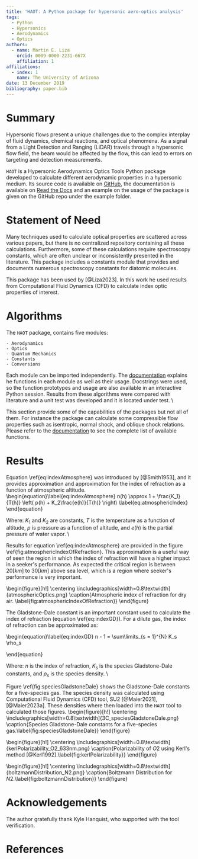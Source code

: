 ```yaml
---
title: 'HAOT: A Python package for hypersonic aero-optics analysis'
tags:
  - Python
  - Hypersonics 
  - Aerodynamics
  - Optics
authors:
  - name: Martin E. Liza
    orcid: 0009-0000-2231-667X
    affiliation: 1
affiliations:
  - index: 1
    name: The University of Arizona
date: 13 December 2019
bibliography: paper.bib
---
```


# Summary

Hypersonic flows present a unique challenges due to the complex interplay of fluid dynamics, chemical reactions, and optical phenomena. As a signal from a Light Detection and Ranging (LiDAR) travels through a hypersonic flow field, the beam would be affected by the flow, this can lead to errors on targeting and detection measurements.

`HAOT` is a Hypersonic Aerodynamics Optics Tools Python package developed to calculate different aerodynamic properties in a hypersonic medium. Its source code is available on [GitHub](https://github.com/mliza/HAOT), the documentation is available on [Read the Docs](https://haot.readthedocs.io/en/latest/) and an example on the usage of the package is given on the GitHub repo under the example folder. 

# Statement of Need

Many techniques used to calculate optical properties are scattered across various papers, but there is no centralized repository containing all these calculations. Furthermore, some of these calculations require spectroscopy constants, which are often unclear or inconsistently presented in the literature. This package includes a constants module that provides and documents numerous spectroscopy constants for diatomic molecules. 

This package has been used by [@Liza2023]. In this work he used results from
Computational Fluid Dynamics (CFD) to calculate index optic properties of
interest.

# Algorithms
The `HAOT` package, contains five modules:

    - Aerodynamics
    - Optics
    - Quantum Mechanics
    - Constants
    - Conversions

Each module can be imported independently. The [documentation](https://haot.readthedocs.io/en/latest/) explains he functions in each module as well as their usage. Docstrings were used, so the function prototypes and usage are also available in an interactive Python session. Results from these algorithms were compared with literature and a unit test was developed and it is located under test.  \\

This section provide some of the capabilities of the packages but not all of them. For instance the package can calculate some compressible flow properties such as isentropic, normal shock, and oblique shock relations. Please refer to the [documentation](https://haot.readthedocs.io/en/latest/) to see the complete list of available functions.

# Results 

Equation \ref{eq:indexAtmosphere} was introduced by [@Smith1953], and it provides approximation and approximation for the index of refraction as a function of atmospheric altitude.
\begin{equation}\label{eq:indexAtmosphere}
n(h) \approx 1 + \frac{K_1}{T(h)} \left( p(h) + K_2\frac{e(h)}{T(h)} \right) \label{eq:atmosphericIndex} 
\end{equation}

Where: $K_1$ and $K_2$ are constants, $T$ is the temperature as a function of altitude, $p$ is pressure as a function of altitude, and $e(h)$ is the partial pressure of water vapor. \\

Results for equation \ref{eq:indexAtmosphere} are provided in the figure \ref{fig:atmosphericIndexOfRefraction}. This approximation is a useful way of seen the region in which the index of refraction will have a higher impact in a seeker's performance. As expected the critical region is between $20[km]$ to $30[km]$ above sea level, which is a region where seeker's performance is very important.

\begin{figure}[h!]
    \centering
    \includegraphics[width=0.8\textwidth]{atmosphericOptics.png}
    \caption{Atmospheric index of refraction for dry air. \label{fig:atmosphericIndexOfRefraction}}
\end{figure}

The Gladstone-Dale constant is an important constant used to calculate the
index of refraction (equation \ref{eq:indexGD}). For a dilute gas, the index of refraction can be approximated as:

\begin{equation}\label{eq:indexGD}
n - 1 = \sum\limits_{s = 1}^{N} K_s \rho_s

\end{equation}

Where: $n$ is the index of refraction, $K_s$ is the species Gladstone-Dale
constants, and $\rho_s$ is the species density. \\

Figure \ref{fig:speciesGladstoneDale} shows the Gladstone-Dale constants for a
five-species gas. The species density was calculated using Computational Fluid Dynamics (CFD) tool, SU2 [@Maier2021], [@Maier2023a]. These densities where then loaded into the `HAOT` tool to calculated those figures.
\begin{figure}[h!]
    \centering
    \includegraphics[width=0.8\textwidth]{3C_speciesGladstoneDale.png}
    \caption{Species Gladstone-Dale constants for a five-species gas.\label{fig:speciesGladstoneDale}}
\end{figure}


\begin{figure}[h!]
    \centering
    \includegraphics[width=0.8\textwidth]{kerlPolarizability_O2_633nm.png}
    \caption{Polarizability of $O2$ using Kerl's method
    [@Kerl1992].\label{fig:kerlPolarizability}}
\end{figure}


\begin{figure}[h!]
    \centering
    \includegraphics[width=0.8\textwidth]{boltzmannDistribution_N2.png}
    \caption{Boltzmann Distribution for $N2$.\label{fig:boltzmannDistribution}}
\end{figure}
    




# Acknowledgements
The author gratefully thank Kyle Hanquist, who supported with the tool
verification.

# References
